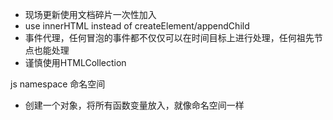 - 现场更新使用文档碎片一次性加入
- use innerHTML instead of createElement/appendChild
- 事件代理，任何冒泡的事件都不仅仅可以在时间目标上进行处理，任何祖先节点也能处理
- 谨慎使用HTMLCollection


js namespace 命名空间
- 创建一个对象，将所有函数变量放入，就像命名空间一样